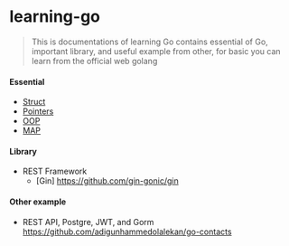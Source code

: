 # learning-go

> This is documentations of learning Go
> contains essential of Go, important library, and useful example from other,
> for basic you can learn from the official web golang

#### Essential

- [Struct](https://github.com/bagus123/learning-go/tree/master/Essential/Struct "Struct")
- [Pointers](https://github.com/bagus123/learning-go/tree/master/Essential/Pointers "Pointers")
- [OOP](https://github.com/bagus123/learning-go/tree/master/Essential/OOP "OOP")
- [MAP](https://github.com/bagus123/learning-go/tree/master/Essential/Map "MAP")

#### Library

- REST Framework
  - [Gin] https://github.com/gin-gonic/gin

#### Other example

- REST API, Postgre, JWT, and Gorm
  https://github.com/adigunhammedolalekan/go-contacts
